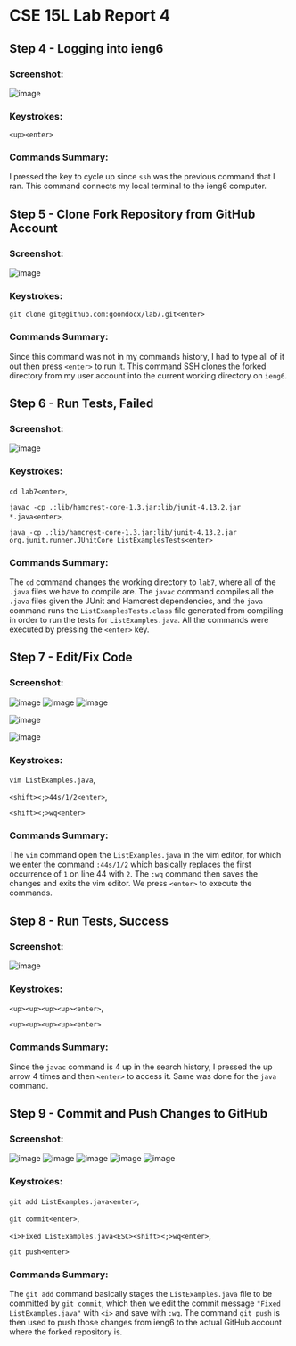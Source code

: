 # CSE 15L Lab Report 4

## Step 4 - Logging into ieng6
### Screenshot:
![image](https://github.com/goondocx/cse15l-lab-reports/assets/100145953/678b56d8-2483-425a-a31d-294b51575297)

### Keystrokes:
`<up><enter>`

### Commands Summary:
I pressed the *<up>* key to cycle up since `ssh` was the previous command that I ran. This command connects my local terminal to the ieng6 computer.


## Step 5 - Clone Fork Repository from GitHub Account
### Screenshot:
![image](https://github.com/goondocx/cse15l-lab-reports/assets/100145953/4fa86fe0-8ae8-4e15-8d6e-6816d7459dc4)


### Keystrokes:
`git clone git@github.com:goondocx/lab7.git<enter>`

### Commands Summary:
Since this command was not in my commands history, I had to type all of it out then press `<enter>` to run it. This command SSH clones the forked directory from my user account into the current working directory on `ieng6`.


## Step 6 - Run Tests, Failed
### Screenshot:
![image](https://github.com/goondocx/cse15l-lab-reports/assets/100145953/541e7f56-1923-45ff-aedb-5170adf46a22)


### Keystrokes:
`cd lab7<enter>`,

`javac -cp .:lib/hamcrest-core-1.3.jar:lib/junit-4.13.2.jar *.java<enter>`,

`java -cp .:lib/hamcrest-core-1.3.jar:lib/junit-4.13.2.jar org.junit.runner.JUnitCore ListExamplesTests<enter>`

### Commands Summary:
The `cd` command changes the working directory to `lab7`, where all of the `.java` files we have to compile are. The `javac` command compiles all the `.java` files given the JUnit and Hamcrest dependencies, and the `java` command runs the `ListExamplesTests.class` file generated from compiling in order to run the tests for `ListExamples.java`. All the commands were executed by pressing the `<enter>` key.

## Step 7 - Edit/Fix Code
### Screenshot:
![image](https://github.com/goondocx/cse15l-lab-reports/assets/100145953/3867e014-ad77-472d-9a18-9a0c7afd3174)
![image](https://github.com/goondocx/cse15l-lab-reports/assets/100145953/897b0822-c4f1-4c88-a3e7-fead03f7e294)
![image](https://github.com/goondocx/cse15l-lab-reports/assets/100145953/a49d5b0b-523f-469e-b7f2-a36b76b042e2)

![image](https://github.com/goondocx/cse15l-lab-reports/assets/100145953/5426e699-226c-40d8-aa66-6a20f2e6ba03)

![image](https://github.com/goondocx/cse15l-lab-reports/assets/100145953/de7262c4-98d5-4b40-a5b6-4361228789b7)

### Keystrokes:
`vim ListExamples.java`,

`<shift><;>44s/1/2<enter>`,

`<shift><;>wq<enter>`

### Commands Summary:
The `vim` command open the `ListExamples.java` in the vim editor, for which we enter the command `:44s/1/2` which basically replaces the first occurrence of `1` on line 44 with `2`. The `:wq` command then saves the changes and exits the vim editor. We press `<enter>` to execute the commands.

## Step 8 - Run Tests, Success
### Screenshot:
![image](https://github.com/goondocx/cse15l-lab-reports/assets/100145953/ddde9da1-96c1-4613-8fd7-027f86c95130)


### Keystrokes:
`<up><up><up><up><enter>`,

`<up><up><up><up><enter>`

### Commands Summary:
Since the `javac` command is 4 up in the search history, I pressed the up arrow 4 times and then `<enter>` to access it. Same was done for the `java` command.

## Step 9 - Commit and Push Changes to GitHub
### Screenshot:
![image](https://github.com/goondocx/cse15l-lab-reports/assets/100145953/c3f7b14f-dc89-4db7-a520-86c493ff682c)
![image](https://github.com/goondocx/cse15l-lab-reports/assets/100145953/a605f117-d194-4b1e-9f30-9c1ecd5ddddd)
![image](https://github.com/goondocx/cse15l-lab-reports/assets/100145953/38345e73-bbfc-4135-b5ef-1e2a5e3f9bbf)
![image](https://github.com/goondocx/cse15l-lab-reports/assets/100145953/1861ac88-58c5-4610-a286-502421858b57)
![image](https://github.com/goondocx/cse15l-lab-reports/assets/100145953/240237a1-17d5-4953-9f77-836d1377e5bf)


### Keystrokes:
`git add ListExamples.java<enter>`,

`git commit<enter>`,

`<i>Fixed ListExamples.java<ESC><shift><;>wq<enter>`,

`git push<enter>`

### Commands Summary:
The `git add` command basically stages the `ListExamples.java` file to be committed by `git commit`, which then we edit the commit message `"Fixed ListExamples.java"` with `<i>` and save with `:wq`. The command `git push` is then used to push those changes from ieng6 to the actual GitHub account where the forked repository is.
